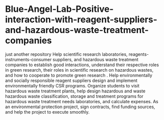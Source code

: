 # Blue-Angel-Lab-Positive-interaction-with-reagent-suppliers-and-hazardous-waste-treatment-companies
just another repository
Help scientific research laboratories, reagents-instruments-consumer suppliers, and hazardous waste treatment companies to establish good interactions, understand their respective roles in green research, their roles in scientific research on hazardous wastes, and how to cooperate to promote green research . 
Help environmentally and socially responsible reagent suppliers design and implement environmentally friendly CSR programs.
Organize students to visit hazardous waste treatment plants, help design hazardous and waste hazardous waste classification, storage and treatment programs for hazardous waste treatment needs laboratories, and calculate expenses. 
As an environmental protection project, sign contracts, find funding sources, and help the project to execute smoothly.
